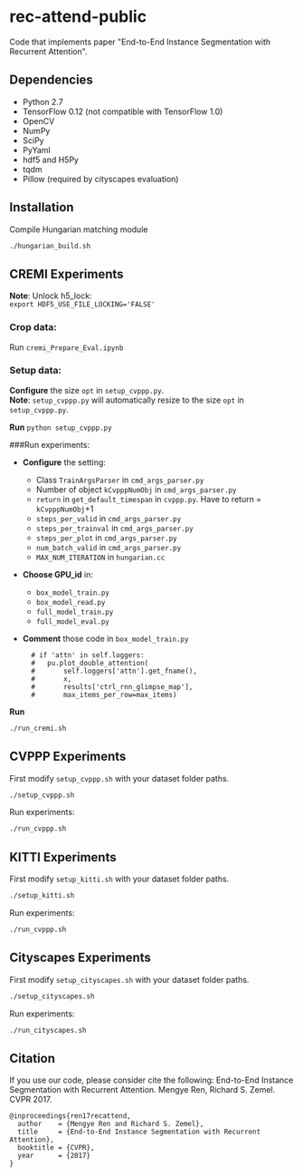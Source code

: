 # rec-attend-public
Code that implements paper "End-to-End Instance Segmentation with Recurrent Attention".

## Dependencies
* Python 2.7
* TensorFlow 0.12 (not compatible with TensorFlow 1.0)
* OpenCV
* NumPy
* SciPy
* PyYaml
* hdf5 and H5Py
* tqdm
* Pillow (required by cityscapes evaluation)

## Installation
Compile Hungarian matching module
```bash
./hungarian_build.sh
```

## CREMI Experiments
**Note**: Unlock h5_lock:  
`export HDF5_USE_FILE_LOCKING='FALSE'`

### Crop data:  
Run `cremi_Prepare_Eval.ipynb`
### Setup data:
**Configure** the size `opt` in `setup_cvppp.py`.  
**Note**: `setup_cvppp.py` will automatically resize to the size `opt` in `setup_cvppp.py`.    
  
**Run** `python setup_cvppp.py`  


###Run experiments:
+ **Configure** the setting:  
    + Class `TrainArgsParser` in `cmd_args_parser.py` 
    + Number of object `kCvpppNumObj` in `cmd_args_parser.py` 
    + `return` in `get_default_timespan` in `cvppp.py`. Have to return = `kCvpppNumObj`+1
    + `steps_per_valid` in `cmd_args_parser.py` 
    + `steps_per_trainval` in `cmd_args_parser.py` 
    + `steps_per_plot` in `cmd_args_parser.py` 
    + `num_batch_valid` in `cmd_args_parser.py`
    + `MAX_NUM_ITERATION` in `hungarian.cc` 
    
+ **Choose GPU_id** in: 
    + `box_model_train.py` 
    + `box_model_read.py`
    + `full_model_train.py`  
    + `full_model_eval.py`  
    
+ **Comment** those code in `box_model_train.py`
    ```
      # if 'attn' in self.loggers:
      #   pu.plot_double_attention(
      #       self.loggers['attn'].get_fname(),
      #       x,
      #       results['ctrl_rnn_glimpse_map'],
      #       max_items_per_row=max_items)
    ```
**Run**
```bash
./run_cremi.sh
```


## CVPPP Experiments
First modify `setup_cvppp.sh` with your dataset folder paths.
```bash
./setup_cvppp.sh
```

Run experiments:
```bash
./run_cvppp.sh
```

## KITTI Experiments
First modify `setup_kitti.sh` with your dataset folder paths.
```bash
./setup_kitti.sh
```

Run experiments:
```bash
./run_cvppp.sh
```

## Cityscapes Experiments
First modify `setup_cityscapes.sh` with your dataset folder paths.
```bash
./setup_cityscapes.sh
```

Run experiments:
```bash
./run_cityscapes.sh
```

## Citation
If you use our code, please consider cite the following:
End-to-End Instance Segmentation with Recurrent Attention. Mengye Ren, Richard 
S. Zemel. CVPR 2017.
```
@inproceedings{ren17recattend,
  author    = {Mengye Ren and Richard S. Zemel},
  title     = {End-to-End Instance Segmentation with Recurrent Attention},
  booktitle = {CVPR},
  year      = {2017}
}
```
